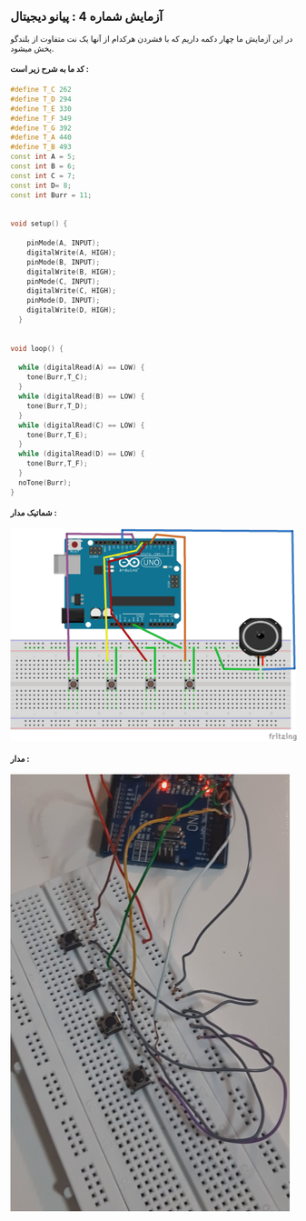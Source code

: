 ## آزمایش شماره 4 : پیانو دیجیتال

در این آزمایش ما چهار دکمه داریم که با فشردن هرکدام از آنها یک نت متفاوت از بلندگو پخش میشود.

#### کد ما به شرح زیر است :


```c++
#define T_C 262
#define T_D 294
#define T_E 330
#define T_F 349
#define T_G 392
#define T_A 440
#define T_B 493
const int A = 5;
const int B = 6;
const int C = 7;
const int D= 8;
const int Burr = 11;


void setup() {
 
    pinMode(A, INPUT);
    digitalWrite(A, HIGH);
    pinMode(B, INPUT);
    digitalWrite(B, HIGH);
    pinMode(C, INPUT);
    digitalWrite(C, HIGH);
    pinMode(D, INPUT);
    digitalWrite(D, HIGH);
  }


void loop() {

  while (digitalRead(A) == LOW) {
    tone(Burr,T_C);
  }
  while (digitalRead(B) == LOW) {
    tone(Burr,T_D);
  }
  while (digitalRead(C) == LOW) {
    tone(Burr,T_E);
  }
  while (digitalRead(D) == LOW) {
    tone(Burr,T_F);
  }
  noTone(Burr);
}
```

#### شماتیک مدار :

![shematic](./shematic/photos%20of%20shema/5-4.jpg "shema")

#### مدار :

![photo](./photos%20of%20projects/PotPlayerMini64_3Glaw0yyH7.png)